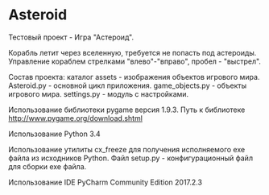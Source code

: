 # Asteroid
Тестовый проект - Игра "Астероид".

Корабль летит через вселенную, требуется не попасть под астероиды. 
Управление кораблем стрелками "влево"-"вправо", пробел - "выстрел".

Состав проекта: 
каталог assets  - изображения объектов игрового мира. 
Asteroid.py     - основной цикл приложения. 
game_objects.py - объекты игрового мира. 
settings.py     - модуль с настройками.

Использование библиотеки pygame версия 1.9.3. 
Путь к библиотеке http://www.pygame.org/download.shtml

Использование Python 3.4

Использование утилиты cx_freeze для получения исполняемого exe файла из исходников Python. 
Файл setup.py - конфигурационный файл для сборки exe файла.

Использование IDE PyCharm Community Edition 2017.2.3
